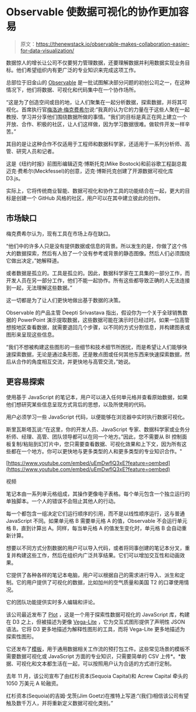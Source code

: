 # Observable 使数据可视化的协作更加容易

> 原文：<https://thenewstack.io/observable-makes-collaboration-easier-for-data-visualization/>

数据惊人的增长让公司不仅要努力管理数据，还要理解数据并利用数据实现业务目标。他们希望组织内有更广泛的专业知识来完成这项工作。

总部位于旧金山的 [Observable](https://observablehq.com/) 是一批试图解决部分问题的初创公司之一，在这种情况下，他们将数据、可视化和代码集中在一个协作场所。

“这是为了创造空间或目的地，让人们聚集在一起分析数据，探索数据，并将其可视化。首席执行官[梅洛迪·梅克费希尔](https://twitter.com/mmeckf?lang=en)说:“我真的认为它的力量在于这些人聚在一起教授、学习并分享他们围绕数据所做的事情。“我们的目标是真正在网上建立一个开放、合作、积极的社区，让人们这样做，因为学习数据很难。做软件开发一样辛苦。”

其目的是让这种合作不仅适用于工程师和数据科学家，还适用于一系列分析师、高管、研究人员和记者。

这是《纽约时报》前图形编辑迈克·博斯托克(Mike Bostock)和前谷歌工程副总裁迈克·费希尔(Meckfessel)的创意，迈克·博斯托克创建了开源数据可视化库 D3.js。

实际上，它将传统商业智能、数据可视化和协作工具的功能结合在一起，更大的目标是创建一个 GitHub 风格的社区，用户可以在其中建立彼此的创作。

## 市场缺口

梅克费希尔认为，现有工具在市场上存在缺口。

“他们中的许多人只是没有提供数据或信息的背景。所以发生的是，你做了这个伟大的数据探索，然后有人拍了一个没有参考或背景的静态图像。然后人们必须围绕它做出决定，”她解释道。

或者数据是孤立的。工具是孤立的。因此，数据科学家在工具集的一部分工作，而开发人员在另一部分工作，他们不能一起协作。所有这些都导致正确的人无法连接到一起，无法理解这些数据。”

这一切都是为了让人们更快地做出基于数据的决策。

Observable 的产品主管 Deepti Srivastava 指出，假设你为一个关于全球销售数据的 PowerPoint 演示提取数据，这些数据可能在演示时已经过时。如果一位高管想按地区查看数据，就需要退回几个步骤，以不同的方式分割信息，并构建图表或图形来呈现这些信息。

“我们不想被构建这些图形的一些细节和技术细节所困扰，而是希望让人们能够快速探索数据，无论是通过条形图，还是散点图或任何其他东西来快速探索数据，然后从合作的角度相互交流，并更快地与高管交流，”她说。

## 更容易探索

使用基于 JavaScript 的笔记本，用户可以进入任何单元格并查看原始数据，如果他们想研究某些信息呈现方式背后的思想，以及所使用的代码。

用户必须学习一些 JavaScript 代码，以便能够在浏览器中实时执行数据可视化。

斯里瓦斯塔瓦说:“在这里，你的开发人员、JavaScript 专家、数据科学家或业务分析师、经理、高管、团队领导都可以在同一个地方。”因此，您不需要从 BI 控制面板复制/粘贴到幻灯片中，您只需要查看数据、可视化效果和上下文，因为所有这些都在一个地方。你可以更快地与更多类型的人和更多类型的专业知识合作。"

[https://www.youtube.com/embed/uEmDwflQ3xE?feature=oembed](https://www.youtube.com/embed/uEmDwflQ3xE?feature=oembed)

视频

笔记本由一系列单元格组成，其操作更像电子表格。每个单元包含一个独立运行的单独脚本。一个人的错误不会阻止其他人的行动。

每一个都包含一组决定它们运行顺序的引用，而不是以线性顺序运行，这与普通 JavaScript 不同。如果单元格 B 需要单元格 A 的值，Observable 不会运行单元格 B，直到计算出 A。同样，每当单元格 A 的值发生变化时，单元格 B 会自动重新计算。

想要以不同方式分割数据的用户可以导入代码，或者将同事创建的笔记本分叉，重复并构建这些工作，然后在组织内广泛共享结果。它们可以增加交互性和动画效果。

它提供了各种各样的笔记本电脑，用户可以根据自己的需求进行导入、派生和定制。它的用户提供了可视化的数据，比如加州的空气质量和美国 T2 的口罩使用情况。

它的团队功能提供实时多人编辑和评论。

该公司最近发布了 [Plot](https://observablehq.com/@observablehq/plot) ，这是一个用于探索性数据可视化的 JavaScript 库，构建在 D3 之上，但被描述为更像 [Vega-Lite](https://vega.github.io/vega-lite/) ，它为交互式图形提供了声明性 JSON 语法。它将 D3 更多地描述为解释性图形的工具，而将 Vega-Lite 更多地描述为探索性图形。

它还发布了[模板](https://observablehq.com/templates)，用于通用数据相关工作流的预打包工件。这些常见场景的模板不需要数据可视化或 JavaScript 方面的专业知识，只需要简单的 CSV 上传*。*数据、可视化和文本都生活在一起，可以按照用户认为合适的方式进行定制。

去年 11 月，该公司宣布了由红杉资本(Sequoia Capital)和 Acrew Capital 牵头的 1050 万美元 A 轮融资。

红杉资本(Sequoia)的吉姆·戈茨(Jim Goetz)在推特上写道:“(我们)相信该公司有望触及数千万人，并将重新定义数据可视化类别。”

<svg xmlns:xlink="http://www.w3.org/1999/xlink" viewBox="0 0 68 31" version="1.1"><title>Group</title> <desc>Created with Sketch.</desc></svg>